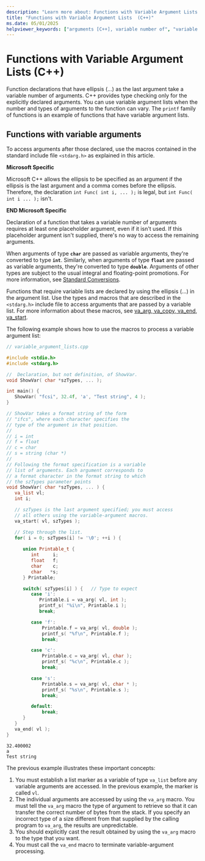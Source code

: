 ```yaml
---
description: "Learn more about: Functions with Variable Argument Lists  (C++)"
title: "Functions with Variable Argument Lists  (C++)"
ms.date: 05/01/2025
helpviewer_keywords: ["arguments [C++], variable number of", "variable argument lists", "declarators, functions", "argument lists [C++], variable number of", "declaring functions [C++], variables", "function calls, variable number of arguments"]
---
```

# Functions with Variable Argument Lists (C++)

Function declarations that have ellipsis (...) as the last argument take a variable number of arguments. C++ provides type checking only for the explicitly declared arguments. You can use variable argument lists when the number and types of arguments to the function can vary. The `printf` family of functions is an example of functions that have variable argument lists.

## Functions with variable arguments

To access arguments after those declared, use the macros contained in the standard include file `<stdarg.h>` as explained in this article.

**Microsoft Specific**

Microsoft C++ allows the ellipsis to be specified as an argument if the ellipsis is the last argument and a comma comes before the ellipsis. Therefore, the declaration `int Func( int i, ... );` is legal, but `int Func( int i ... );` isn't.

**END Microsoft Specific**

Declaration of a function that takes a variable number of arguments requires at least one placeholder argument, even if it isn't used. If this placeholder argument isn't supplied, there's no way to access the remaining arguments.

When arguments of type **`char`** are passed as variable arguments, they're converted to type **`int`**. Similarly, when arguments of type **`float`** are passed as variable arguments, they're converted to type **`double`**. Arguments of other types are subject to the usual integral and floating-point promotions. For more information, see [Standard Conversions](standard-conversions.md).

Functions that require variable lists are declared by using the ellipsis (...) in the argument list. Use the types and macros that are described in the `<stdarg.h>` include file to access arguments that are passed by a variable list. For more information about these macros, see [va_arg, va_copy, va_end, va_start](../c-runtime-library/reference/va-arg-va-copy-va-end-va-start.md).

The following example shows how to use the macros to process a variable argument list:

```cpp
// variable_argument_lists.cpp

#include <stdio.h>
#include <stdarg.h>

//  Declaration, but not definition, of ShowVar.
void ShowVar( char *szTypes, ... );

int main() {
   ShowVar( "fcsi", 32.4f, 'a', "Test string", 4 );
}

// ShowVar takes a format string of the form
// "ifcs", where each character specifies the
// type of the argument in that position.
//
// i = int
// f = float
// c = char
// s = string (char *)
//
// Following the format specification is a variable
// list of arguments. Each argument corresponds to
// a format character in the format string to which
// the szTypes parameter points
void ShowVar( char *szTypes, ... ) {
   va_list vl;
   int i;

   // szTypes is the last argument specified; you must access
   // all others using the variable-argument macros.
   va_start( vl, szTypes );

   // Step through the list.
   for( i = 0; szTypes[i] != '\0'; ++i ) {
      
      union Printable_t {
         int     i;
         float   f;
         char    c;
         char   *s;
      } Printable;

      switch( szTypes[i] ) {   // Type to expect
         case 'i':
            Printable.i = va_arg( vl, int );
            printf_s( "%i\n", Printable.i );
            break;

         case 'f':
             Printable.f = va_arg( vl, double );
             printf_s( "%f\n", Printable.f );
             break;

         case 'c':
             Printable.c = va_arg( vl, char );
             printf_s( "%c\n", Printable.c );
             break;

         case 's':
             Printable.s = va_arg( vl, char * );
             printf_s( "%s\n", Printable.s );
             break;

         default:
             break;
      }
   }
   va_end( vl );
}
```

```Output
32.400002
a
Test string
```

The previous example illustrates these important concepts:

1. You must establish a list marker as a variable of type `va_list` before any variable arguments are accessed. In the previous example, the marker is called `vl`.
1. The individual arguments are accessed by using the `va_arg` macro. You must tell the `va_arg` macro the type of argument to retrieve so that it can transfer the correct number of bytes from the stack. If you specify an incorrect type of a size different from that supplied by the calling program to `va_arg`, the results are unpredictable.
1. You should explicitly cast the result obtained by using the `va_arg` macro to the type that you want.
1. You must call the `va_end` macro to terminate variable-argument processing.